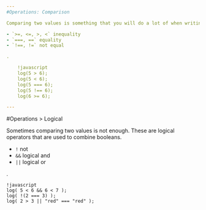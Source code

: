 ```yaml
---
#Operations: Comparison

Comparing two values is something that you will do a lot of when writing programs, especially when we get to branching and looping.  Here are the comparison operators.

- `>=, <=, >, <` inequality
- `===, ==` equality
- `!==, !=` not equal

.

    !javascript
    log(5 > 6);
    log(5 < 6);
    log(5 === 6);
    log(5 !== 6);
    log(6 >= 6);

---
```

#Operations > Logical

Sometimes comparing two values is not enough. These are logical operators that are used to combine booleans.

- `!` not
- `&&` logical and
- `||` logical or

.

    !javascript
    log( 5 < 6 && 6 < 7 );
    log( !(2 === 3) );
    log( 2 > 3 || "red" === "red" );

